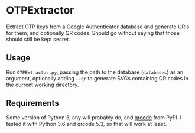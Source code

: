 # OTPExtractor

Extract OTP keys from a Google Authenticator database and generate URIs for them, and optionally QR codes. Should go
without saying that those should still be kept secret.

## Usage

Run `OTPExtractor.py`, passing the path to the database (`databases`) as an argument, optionally adding `--qr` to
generate SVGs containing QR codes in the current working directory.

## Requirements

Some version of Python 3, any will probably do, and [qrcode](https://pypi.python.org/pypi/qrcode) from PyPI.
I tested it with Python 3.6 and qrcode 5.3, so that will work at least.